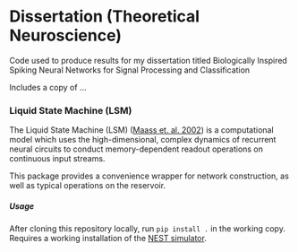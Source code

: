 # Dissertation (Theoretical Neuroscience)
Code used to produce results for my dissertation titled Biologically Inspired Spiking Neural Networks for Signal Processing and Classification

Includes a copy of ...
### Liquid State Machine (LSM)

The Liquid State Machine (LSM) ([Maass et. al. 2002][1]) is a computational model
which uses the high-dimensional, complex dynamics of recurrent neural circuits to
conduct memory-dependent readout operations on continuous input streams.

[1]:http://dx.doi.org/10.1162/089976602760407955

This package provides a convenience wrapper for network construction, as well as typical
operations on the reservoir.

##### Usage

After cloning this repository locally, run `pip install .` in the working copy. Requires a working installation of the [NEST simulator](http://www.nest-initiative.org).
